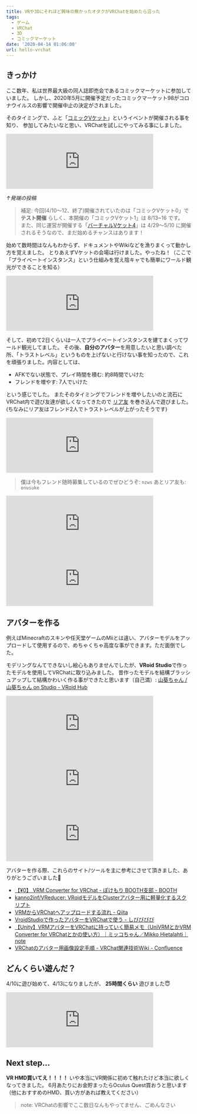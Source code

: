 ```yaml
---
title: VRや3Dにそれほど興味の無かったオタクがVRChatを始めたら沼った
tags:
  - ゲーム
  - VRChat
  - 3D
  - コミックマーケット
date: '2020-04-14 01:06:00'
url: hello-vrchat
---
```


## きっかけ

ここ数年、私は世界最大級の同人誌即売会であるコミックマーケットに参加していました。
しかし、2020年5月に開催予定だったコミックマーケット98がコロナウイルスの影響で開催中止の決定がされました。

そのタイミングで、ふと「[コミックVケット](https://comic-vket.com/)」というイベントが開催される事を知り、
参加してみたいなと思い、VRChatを試しにやってみる事にしました。

<iframe src="https://don.nzws.me/@nzws/103974441303424342/embed" class="mastodon-embed" style="max-width: 100%; border: 0" width="400" allowfullscreen="allowfullscreen"></iframe>

*↑発端の投稿*

> 補足: 今回(4/10～12、終了)開催されていたのは「コミックVケット0」で **テスト開催** らしく、本開催の「コミックVケット1」は 8/13~16 です。  
> また、同じ運営が開催する「[バーチャルVケット4](https://www.v-market.work/v4)」は 4/29～5/10 に開催されるそうなので、まだ始めるチャンスはあります！

始めて数時間はなんもわからず、ドキュメントやWikiなどを漁りまくって動かし方を覚えました。
とりあえずVケットの会場は行けました。やったね！（ここで「プライベートインスタンス」という仕組みを覚え陰キャでも簡単にワールド観光ができることを知る）

<iframe src="https://don.nzws.me/@nzws/103974825792108807/embed" class="mastodon-embed" style="max-width: 100%; border: 0" width="400" allowfullscreen="allowfullscreen"></iframe>

そして、初めて2日くらいは一人でプライベートインスタンスを建てまくってワールド観光してました。
その後、**自分のアバター**を用意したいと思い調べた所、「トラストレベル」というものを上げないと行けない事を知ったので、これを頑張りました。内容としては、

- AFKでない状態で、プレイ時間を積む: 約8時間でいけた
- フレンドを増やす: 7人でいけた

という感じでした。
またそのタイミングでフレンドを増やしたいのと流石にVRChat内で遊び友達が欲しくなってきたので [リア友](https://don.nzws.me/@onusuke) を巻き込んで遊びました。(ちなみにリア友はフレンド2人でトラストレベルが上がったそうです)

<iframe src="https://don.nzws.me/@nzws/103981447767660412/embed" class="mastodon-embed" style="max-width: 100%; border: 0" width="400" allowfullscreen="allowfullscreen"></iframe>

> 僕は今もフレンド随時募集しているのでぜひどうぞ: `nzws`
> あとリア友も: `onusuke`

<iframe src="https://don.nzws.me/@onusuke/103977992357397060/embed" class="mastodon-embed" style="max-width: 100%; border: 0" width="400" allowfullscreen="allowfullscreen"></iframe>

<iframe src="https://don.nzws.me/@nzws/103977923805527525/embed" class="mastodon-embed" style="max-width: 100%; border: 0" width="400" allowfullscreen="allowfullscreen"></iframe>

## アバターを作る

例えばMinecraftのスキンや任天堂ゲームのMiiとは違い、アバターモデルをアップロードして使用するので、めちゃくちゃ高度な事ができます。ただ面倒でした。

モデリングなんてできないし絵心もありませんでしたが、**VRoid Studio**で作ったモデルを使用してVRChatに取り込みました。
昔作ったモデルを結構ブラッシュアップして結構かわいく作る事ができたと思います（自己満）: [山葵ちゃん / 山葵ちゃん on Studio - VRoid Hub](https://hub.vroid.com/characters/9173547278462499967/models/4429869472628904912)

<iframe src="https://don.nzws.me/@nzws/103989573641252759/embed" class="mastodon-embed" style="max-width: 100%; border: 0" width="400" allowfullscreen="allowfullscreen"></iframe>

<iframe src="https://don.nzws.me/@nzws/103990403183056917/embed" class="mastodon-embed" style="max-width: 100%; border: 0" width="400" allowfullscreen="allowfullscreen"></iframe>

<iframe src="https://don.nzws.me/@nzws/103990646687213381/embed" class="mastodon-embed" style="max-width: 100%; border: 0" width="400" allowfullscreen="allowfullscreen"></iframe>

アバターを作る際、これらのサイト/ツールを主に参考にさせて頂きました、ありがとうございました🙇

- [【¥0】 VRM Converter for VRChat - ぽけもり BOOTH支部 - BOOTH](https://booth.pm/ja/items/1025226)
- [kanno2inf/VReducer: VRoidモデルをClusterアバター用に軽量化するスクリプト](https://github.com/kanno2inf/VReducer)
- [VRMからVRChatへアップロードする流れ - Qiita](https://qiita.com/100/items/7315fe3a7eb75732ae43)
- [VroidStudioで作ったアバターをVRChatで使う - しびびびび](https://tomo-shi-vi.hateblo.jp/entry/20191012/1570864334)
- [【Unity】VRMアバターをVRChatに持っていく簡易メモ（UniVRMとかVRM Converter for VRChatとかの使い方）｜ミッコちゃん／Mikko Hietalahti｜note](https://note.com/mikkohietala/n/ne01eb4d416cb)
- [VRChatのアバター用画像設定手順 - VRChat関連技術Wiki - Confluence](https://tar-bin.atlassian.net/wiki/spaces/VRCHAT/pages/150437897)

## どんくらい遊んだ？

4/10に遊び始めて、4/13になりましたが、 **25時間くらい** 遊びました😇

<iframe src="https://don.nzws.me/@nzws/103992019989971418/embed" class="mastodon-embed" style="max-width: 100%; border: 0" width="400" allowfullscreen="allowfullscreen"></iframe>

## Next step...

**VR HMD買いてえ！！！！** いや本当にVR関係に初めて触れたけど本当に欲しくなってきました。
6月あたりにお金貯まったらOculus Quest買おうと思います（他におすすめのHMD、買い方があれば教えてください）

> note: VRChatの影響でここ数日なんもやってません、ごめんなさい

<script src="https://assets-don.nzws.me/embed.js" async="async"></script>
